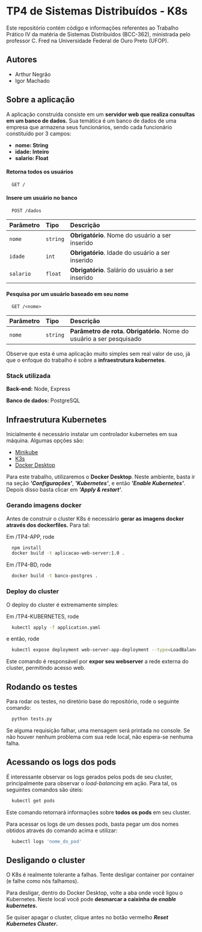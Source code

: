 
# TP4 de Sistemas Distribuídos - K8s

Este repositório contém código e informações referentes ao Trabalho Prático IV da matéria de Sistemas Distribuídos (BCC-362), ministrada pelo professor C. Fred na Universidade Federal de Ouro Preto (UFOP).


## Autores

- Arthur Negrão
- Igor Machado


## Sobre a aplicação

A aplicação construída consiste em um **servidor web que realiza consultas em um banco de dados.** Sua temática é um banco de dados de uma empresa que armazena seus funcionários, sendo cada funcionário constituído por 3 campos:

- **nome: String**
- **idade: Inteiro**
- **salario: Float**

#### Retorna todos os usuários

```http
  GET /
```

#### Insere um usuário no banco

```http
  POST /dados
```

| Parâmetro   | Tipo       | Descrição                                   |
| :---------- | :--------- | :------------------------------------------ |
| `nome`      | `string` | **Obrigatório**. Nome do usuário a ser inserido |
| `idade`      | `int` | **Obrigatório**. Idade do usuário a ser inserido |
| `salario`      | `float` | **Obrigatório**. Salário do usuário a ser inserido |

#### Pesquisa por um usuário baseado em seu nome
```http
  GET /<nome>
```
| Parâmetro   | Tipo       | Descrição                                   |
| :---------- | :--------- | :------------------------------------------ |
| `nome`      | `string` | **Parâmetro de rota.** **Obrigatório**. Nome do usuário a ser pesquisado |

Observe que esta é uma aplicação muito simples sem real valor de uso, já que o enfoque do trabalho é sobre a **infraestrutura kubernetes**.




### Stack utilizada

**Back-end:** Node, Express

**Banco de dados:** PostgreSQL


## Infraestrutura Kubernetes

Inicialmente é necessário instalar um controlador kubernetes em sua máquina. Algumas opções são:

- [Minikube](https://kubernetes.io/docs/tutorials/hello-minikube/)
- [K3s](https://k3s.io)
- [Docker Desktop](https://www.docker.com/products/docker-desktop/)

Para este trabalho, utilizaremos o **Docker Desktop**. Neste ambiente, basta ir na seção ***'Configurações'***, ***'Kubernetes'***, e então ***'Enable Kubernetes'***. Depois disso basta clicar em ***'Apply & restart'***.

### Gerando imagens docker

Antes de construir o cluster K8s é necessário **gerar as imagens docker através dos dockerfiles.** Para tal:

Em /TP4-APP, rode
```bash
  npm install 
  docker build -t aplicacao-web-server:1.0 .
```

Em /TP4-BD, rode
```bash
  docker build -t banco-postgres .
```

### Deploy do cluster

O deploy do cluster é extremamente simples:

Em /TP4-KUBERNETES, rode
```bash
  kubectl apply -f application.yaml
```

e então, rode
```bash
  kubectl expose deployment web-server-app-deployment --type=LoadBalancer --port=3000
```
Este comando é responsável por **expor seu webserver** a rede externa do cluster, permitindo acesso web.



## Rodando os testes

Para rodar os testes, no diretório base do repositório, rode o seguinte comando:

```bash
  python tests.py
```

Se alguma requisição falhar, uma mensagem será printada no console. Se não houver nenhum problema com sua rede local, não espera-se nenhuma falha.


## Acessando os logs dos pods
É interessante observar os logs gerados pelos pods de seu cluster, principalmente para observar o *load-balancing* em ação. Para tal, os seguintes comandos são úteis:

```bash
  kubectl get pods
```
Este comando retornará informações sobre **todos os pods** em seu cluster.

Para acessar os logs de um desses pods, basta pegar um dos nomes obtidos através do comando acima e utilizar:
```bash
  kubectl logs 'nome_do_pod'
```

## Desligando o cluster
O K8s é realmente tolerante a falhas. Tente desligar container por container (e falhe como nós falhamos).

Para desligar, dentro do Docker Desktop, volte a aba onde você ligou o Kubernetes. Neste local você pode **desmarcar a caixinha de *enable kubernetes*.**

Se quiser apagar o cluster, clique antes no botão vermelho ***Reset Kubernetes Cluster*.**